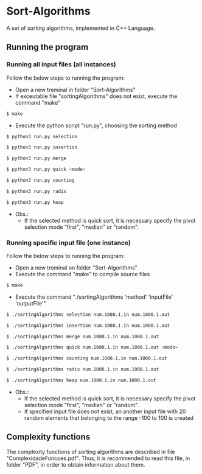 # Sort-Algorithms
A set of sorting algorithms, implemented in C++ Language.

## Running the program

### Running all input files (all instances)
Follow the below steps to running the program:
- Open a new treminal in folder "Sort-Algorithms"
- If exceutable file "sortingAlgorithms" does not exist, execute the command "make"
```sh
$ make
```
- Execute the python script "run.py", choosing the sorting method
```sh
$ python3 run.py selection
```
```sh
$ python3 run.py insertion
```
```sh
$ python3 run.py merge
```
```sh
$ python3 run.py quick <mode>
```
```sh
$ python3 run.py counting
```
```sh
$ python3 run.py radix
```
```sh
$ python3 run.py heap
```
- Obs.: 
	- If the selected method is quick sort, it is necessary specify the pivot selection mode "first", "median" or "random". 

### Running specific input file (one instance)
Follow the below steps to running the program:
	
- Open a new treminal on folder "Sort-Algorithms"
- Execute the command "make" to compile source files
```sh
$ make
``` 
- Execute the command "./sortingAlgorithms 'method' 'inputFile' 'outputFile'"
```sh
$ ./sortingAlgorithms selection num.1000.1.in num.1000.1.out
```
```sh
$ ./sortingAlgorithms insertion num.1000.1.in num.1000.1.out
```
```sh
$ ./sortingAlgorithms merge num.1000.1.in num.1000.1.out
```
```sh
$ ./sortingAlgorithms quick num.1000.1.in num.1000.1.out <mode>
```
```sh
$ ./sortingAlgorithms counting num.1000.1.in num.1000.1.out
```
```sh
$ ./sortingAlgorithms radix num.1000.1.in num.1000.1.out
```
```sh
$ ./sortingAlgorithms heap num.1000.1.in num.1000.1.out
```
- Obs.: 
	- If the selected method is quick sort, it is necessary specify the pivot selection mode "first", "median" or "random".
	- If specified input file does not exist, an another input file with 20 random elements that belonging to the range -100 to 100 is created

## Complexity functions

The complexity functions of sorting algorithms are described in file "ComplexidadeFuncoes.pdf". Thus, it is recommended to read this file, in folder "PDF", in order to obtain information about them.
